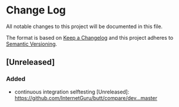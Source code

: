 # Change Log
All notable changes to this project will be documented in this file.

The format is based on [Keep a Changelog](http://keepachangelog.com/)
and this project adheres to [Semantic Versioning](http://semver.org/).

## [Unreleased]
### Added
 - continuous integration selftesting
[Unreleased]: https://github.com/InternetGuru/butt/compare/dev...master
